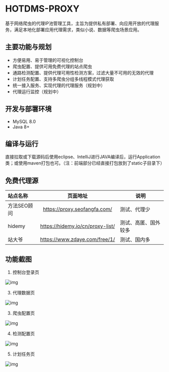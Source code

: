 # HOTDMS-PROXY
基于网络爬虫的代理IP池管理工具，主旨为提供私有部署、向应用开放的代理服务，满足本地化部署应用代理需求，类似小说、数据等爬虫场景应用。

## 主要功能与规划
- 方便易用、易于管理的可视化控制台
- 爬虫配置、提供可用免费代理的站点爬虫
- 通路检测配置、提供代理可用性检测方案，过滤大量不可用的无效的代理
- 计划任务配置、支持多爬虫分组多线程模式代理获取
- 统一接入服务、实现代理的代理服务（规划中）
- 代理运行监控（规划中）

## 开发与部署环境
- MySQL 8.0
- Java 8+

## 编译与运行
直接拉取或下载源码后使用eclipse、IntelliJ进行JAVA编译后，运行Application类；或使用maven打包也可。（注：前端部分已经直接打包放到了static子目录下）

## 免费代理源
| 站点名称                 |       页面地址       | 说明     |    
| :----------------- | :-----: | -------------------------- |
| 方法SEO顾问        | https://proxy.seofangfa.com/  | 测试、代理少 |
| hidemy        | https://hidemy.io/cn/proxy-list/  | 测试、高匿、国外较多 |
| 站大爷        | https://www.zdaye.com/free/1/  | 测试、国内多|


## 功能截图

1. 控制台登录页
   
![img](http://124.222.161.158:7090/proxy/login.png) 

3. 代理数据页
   
![img](http://124.222.161.158:7090/proxy/proxy_list.png) 

3. 爬虫配置页
   
![img](http://124.222.161.158:7090/proxy/crawler_list.png) 

4. 检测配置页
   
![img](http://124.222.161.158:7090/proxy/netway_list.png) 

5. 计划任务页
   
![img](http://124.222.161.158:7090/proxy/task_list.png) 


